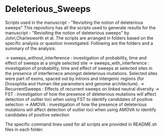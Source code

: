 # Deleterious_Sweeps
Scripts used in the manuscript - "Revisiting the notion of deleterious sweeps"
This repository has all the scripts used to generate results for the manuscript - "Revisiting the notion of deleterious sweeps" by Johri,Charlesworth et al.
The scripts are arranged in folders based on the specific analysis or question investigated. Following are the folders and a summary of the analysis:

-> sweeps_without_interference : investigation of probability, time and effect of sweeps at a single selected site
-> sweeps_with_interference : investigation of probability, time and effect of sweeps at selected sites in the presence of interfernece amongst deleterious mutations. Selected sites were part of exons, spaced out by introns and intergenic regions (for Drosophila and Human-like parameters and genome architecture).
-> RecurrentSweeps : Effects of recurrent sweeps on linked neutral diversity
-> FST : investigation of how the presence of deleterious mutations will affect detection of outlier loci when using FST to identify candidates of positive selection
-> AMOVA : investigation of how the presence of deleterious mutations will affect detection of outlier loci when using AMOVA to identify candidates of positive selection

The specific command lines used for all scripts are provided in README.sh files in each folder.
